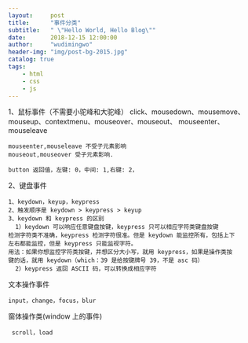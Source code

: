 ```yaml
---
layout:     post
title:      "事件分类"
subtitle:   " \"Hello World, Hello Blog\""
date:       2018-12-15 12:00:00
author:     "wudimingwo"
header-img: "img/post-bg-2015.jpg"
catalog: true
tags:
    - html
    - css
    - js
---
```




1、鼠标事件（不需要小驼峰和大驼峰）
click、mousedown、mousemove、mouseup、contextmenu、mouseover、mouseout、
mouseenter、 mouseleave
```
mouseenter,mouseleave 不受子元素影响
mouseout,mouseover 受子元素影响.

button 返回值，左键: 0，中间: 1,右键: 2，

```
2、键盘事件
```
1、keydown，keyup，keypress
2、触发顺序是 keydown > keypress > keyup
3、keydown 和 keypress 的区别
  1）keydown 可以响应任意键盘按键，keypress 只可以相应字符类键盘按键
检测字符类不准确，keypress 检测字符很准。但是 keydown 能监控所有，包括上下
左右都能监控，但是 keypress 只能监视字符。
用法：如果你想监控字符类按键，并想区分大小写，就用 keypress，如果是操作类按
键的话，就用 keydown（which：39 是给按键牌号 39，不是 asc 码）
  2）keypress 返回 ASCII 码，可以转换成相应字符

```
文本操作事件
```
input，change，focus，blur
```
窗体操作类(window 上的事件)
```
 scroll，load
```